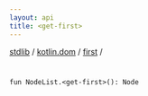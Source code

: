 ```yaml
---
layout: api
title: <get-first>
---
```

[stdlib](../../index.html) / [kotlin.dom](../index.html) / [first](index.html) / [<get-first>](_get-first_.html)

# <get-first>

```
fun NodeList.<get-first>(): Node
```
